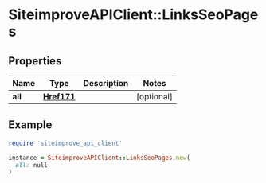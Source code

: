 # SiteimproveAPIClient::LinksSeoPages

## Properties

| Name | Type | Description | Notes |
| ---- | ---- | ----------- | ----- |
| **all** | [**Href171**](Href171.md) |  | [optional] |

## Example

```ruby
require 'siteimprove_api_client'

instance = SiteimproveAPIClient::LinksSeoPages.new(
  all: null
)
```

